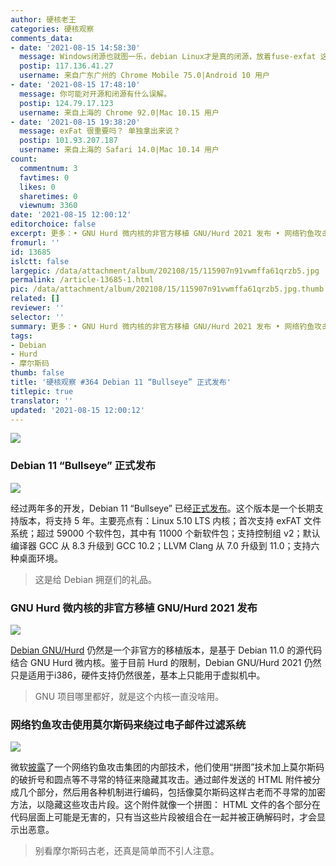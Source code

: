 ```yaml
---
author: 硬核老王
categories: 硬核观察
comments_data:
- date: '2021-08-15 14:58:30'
  message: Windows闭源也就图一乐，debian Linux才是真的闭源，放着fuse-exfat 这么好的驱动硬是不上，等到windows都能用linux了它才支持。。。
  postip: 117.136.41.27
  username: 来自广东广州的 Chrome Mobile 75.0|Android 10 用户
- date: '2021-08-15 17:48:10'
  message: 你可能对开源和闭源有什么误解。
  postip: 124.79.17.123
  username: 来自上海的 Chrome 92.0|Mac 10.15 用户
- date: '2021-08-15 19:38:20'
  message: exFat 很重要吗？ 单独拿出来说？
  postip: 101.93.207.187
  username: 来自上海的 Safari 14.0|Mac 10.14 用户
count:
  commentnum: 3
  favtimes: 0
  likes: 0
  sharetimes: 0
  viewnum: 3360
date: '2021-08-15 12:00:12'
editorchoice: false
excerpt: 更多：• GNU Hurd 微内核的非官方移植 GNU/Hurd 2021 发布 • 网络钓鱼攻击使用莫尔斯码来绕过电子邮件过滤系统
fromurl: ''
id: 13685
islctt: false
largepic: /data/attachment/album/202108/15/115907n91vwmffa61qrzb5.jpg
permalink: /article-13685-1.html
pic: /data/attachment/album/202108/15/115907n91vwmffa61qrzb5.jpg.thumb.jpg
related: []
reviewer: ''
selector: ''
summary: 更多：• GNU Hurd 微内核的非官方移植 GNU/Hurd 2021 发布 • 网络钓鱼攻击使用莫尔斯码来绕过电子邮件过滤系统
tags:
- Debian
- Hurd
- 摩尔斯码
thumb: false
title: '硬核观察 #364 Debian 11 “Bullseye” 正式发布'
titlepic: true
translator: ''
updated: '2021-08-15 12:00:12'
---
```


![](/data/attachment/album/202108/15/115907n91vwmffa61qrzb5.jpg)


### Debian 11 “Bullseye” 正式发布


![](/data/attachment/album/202108/15/115920p9kyiuy9n8jziksv.jpg)


经过两年多的开发，Debian 11 “Bullseye” 已经[正式发布](https://www.debian.org/News/2021/20210814)。这个版本是一个长期支持版本，将支持 5 年。主要亮点有：Linux 5.10 LTS 内核；首次支持 exFAT 文件系统；超过 59000 个软件包，其中有 11000 个新软件包；支持控制组 v2；默认编译器 GCC 从 8.3 升级到 GCC 10.2；LLVM Clang 从 7.0 升级到 11.0；支持六种桌面环境。



> 
> 这是给 Debian 拥趸们的礼品。
> 
> 
> 


### GNU Hurd 微内核的非官方移植 GNU/Hurd 2021 发布


![](/data/attachment/album/202108/15/115939djururcccjab1jp3.jpg)


[Debian GNU/Hurd](https://lists.debian.org/debian-hurd/2021/08/msg00040.html) 仍然是一个非官方的移植版本，是基于 Debian 11.0 的源代码结合 GNU Hurd 微内核。鉴于目前 Hurd 的限制，Debian GNU/Hurd 2021 仍然只是适用于i386，硬件支持仍然很差，基本上只能用于虚拟机中。



> 
> GNU 项目哪里都好，就是这个内核一直没啥用。
> 
> 
> 


### 网络钓鱼攻击使用莫尔斯码来绕过电子邮件过滤系统


![](/data/attachment/album/202108/15/115958tba14b9mbb111v68.jpg)


微软[披露](https://www.zdnet.com/article/this-unique-phishing-attack-uses-morse-code-to-hide-its-approach/)了一个网络钓鱼攻击集团的内部技术，他们使用“拼图”技术加上莫尔斯码的破折号和圆点等不寻常的特征来隐藏其攻击。通过邮件发送的 HTML 附件被分成几个部分，然后用各种机制进行编码，包括像莫尔斯码这样古老而不寻常的加密方法，以隐藏这些攻击片段。这个附件就像一个拼图： HTML 文件的各个部分在代码层面上可能是无害的，只有当这些片段被组合在一起并被正确解码时，才会显示出恶意。



> 
> 别看摩尔斯码古老，还真是简单而不引人注意。
> 
> 
>